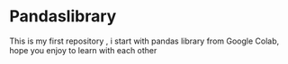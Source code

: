 # Pandaslibrary
This is my first repository , i start with pandas library from Google Colab, hope you enjoy  to learn with each other
